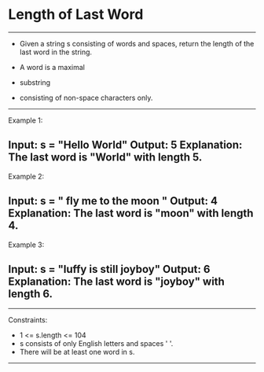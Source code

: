 # Length of Last Word

---
* Given a string s consisting of words and spaces, return the length of the last word in the string.

* A word is a maximal
* substring
* consisting of non-space characters only.

 
---
Example 1:

Input: s = "Hello World"
Output: 5
Explanation: The last word is "World" with length 5.
---
Example 2:

Input: s = "   fly me   to   the moon  "
Output: 4
Explanation: The last word is "moon" with length 4.
---
Example 3:

Input: s = "luffy is still joyboy"
Output: 6
Explanation: The last word is "joyboy" with length 6.
---
 
---
Constraints:

   * 1 <= s.length <= 104
   * s consists of only English letters and spaces ' '.
   * There will be at least one word in s.

---

